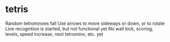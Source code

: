 # tetris

Random tetrominoes fall
Use arrows to move sideways or down, or to rotate
Line recognition is started, but not functional yet
No wall kick, scoring, levels, speed increase, next tetromino, etc. yet
